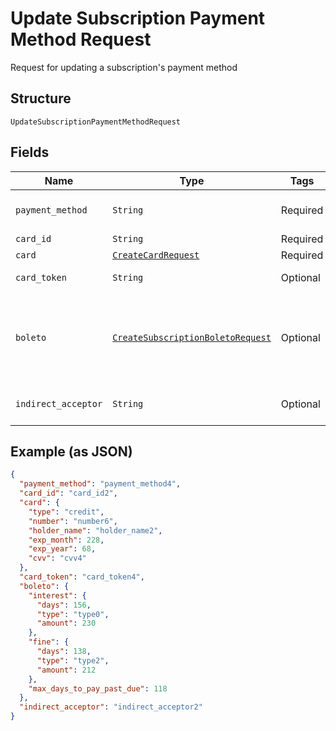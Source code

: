 
# Update Subscription Payment Method Request

Request for updating a subscription's payment method

## Structure

`UpdateSubscriptionPaymentMethodRequest`

## Fields

| Name | Type | Tags | Description |
|  --- | --- | --- | --- |
| `payment_method` | `String` | Required | The new payment method |
| `card_id` | `String` | Required | Card id |
| `card` | [`CreateCardRequest`](../../doc/models/create-card-request.md) | Required | Card data |
| `card_token` | `String` | Optional | The Card Token |
| `boleto` | [`CreateSubscriptionBoletoRequest`](../../doc/models/create-subscription-boleto-request.md) | Optional | Information about fines and interest on the "boleto" used from payment |
| `indirect_acceptor` | `String` | Optional | Business model identifier |

## Example (as JSON)

```json
{
  "payment_method": "payment_method4",
  "card_id": "card_id2",
  "card": {
    "type": "credit",
    "number": "number6",
    "holder_name": "holder_name2",
    "exp_month": 228,
    "exp_year": 68,
    "cvv": "cvv4"
  },
  "card_token": "card_token4",
  "boleto": {
    "interest": {
      "days": 156,
      "type": "type0",
      "amount": 230
    },
    "fine": {
      "days": 138,
      "type": "type2",
      "amount": 212
    },
    "max_days_to_pay_past_due": 118
  },
  "indirect_acceptor": "indirect_acceptor2"
}
```

